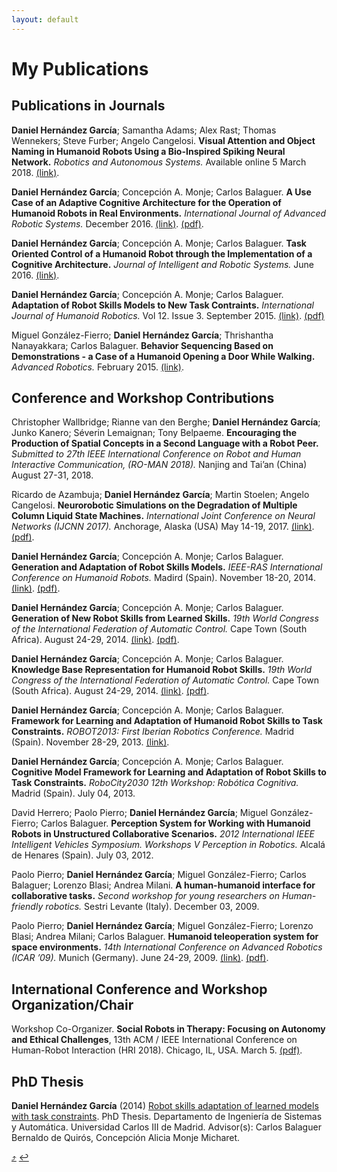 ```yaml
---
layout: default
---
```


# [](#my-publications)My Publications


## Publications in Journals

<span><span>**Daniel Hernández García**</span>; Samantha Adams; Alex Rast; Thomas Wennekers; Steve Furber; Angelo Cangelosi.
<span>**Visual Attention and Object Naming in Humanoid Robots Using a Bio-Inspired Spiking Neural Network.**</span> <span>*Robotics and Autonomous Systems.*</span> Available online 5 March 2018.
 </span> [(link)](https://www.sciencedirect.com/science/article/pii/S0921889017302439).

<span><span>**Daniel Hernández García**</span>; Concepción A. Monje;
Carlos Balaguer. <span>**A Use Case of an Adaptive Cognitive
Architecture for the Operation of Humanoid Robots in Real
Environments.**</span> <span>*International Journal of Advanced Robotic
Systems.*</span> December 2016. </span> [(link)](http://journals.sagepub.com/doi/full/10.1177/1729881416678133). [(pdf)](http://journals.sagepub.com/doi/pdf/10.1177/1729881416678133).

<span><span>**Daniel Hernández García**</span>; Concepción A. Monje;
Carlos Balaguer. <span>**Task Oriented Control of a Humanoid Robot
through the Implementation of a Cognitive Architecture.**</span>
<span>*Journal of Intelligent and Robotic Systems.*</span> June 2016.
</span> [(link)](https://link.springer.com/article/10.1007/s10846-016-0383-7).

<span><span>**Daniel Hernández García**</span>; Concepción A. Monje;
Carlos Balaguer. <span>**Adaptation of Robot Skills Models to New Task
Contraints.**</span> <span>*International Journal of Humanoid
Robotics.*</span> Vol 12. Issue 3. September 2015. </span> [(link)](http://www.worldscientific.com/doi/abs/10.1142/S0219843615500243). [(pdf)](http://www.worldscientific.com/doi/pdf/10.1142/S0219843615500243)

<span>Miguel González-Fierro; <span>**Daniel Hernández García**</span>;
Thrishantha Nanayakkara; Carlos Balaguer. <span>**Behavior Sequencing
Based on Demonstrations - a Case of a Humanoid Opening a Door While
Walking.**</span> <span>*Advanced Robotics.*</span> February 2015.
</span> [(link)](http://www.tandfonline.com/doi/abs/10.1080/01691864.2014.992955).


## Conference and Workshop Contributions

<span>Christopher Wallbridge; Rianne van den Berghe; <span>**Daniel Hernández García**</span>; Junko Kanero; Séverin Lemaignan; Tony Belpaeme. <span>**Encouraging the Production of Spatial Concepts in a Second Language with a Robot Peer.**</span> <span>*Submitted to 27th IEEE International Conference on Robot and Human Interactive Communication, (RO-MAN 2018).*</span> Nanjing and Tai’an (China) August 27-31, 2018. </span>

<span>Ricardo de Azambuja; <span>**Daniel Hernández García**</span>;
Martin Stoelen; Angelo Cangelosi. <span>**Neurorobotic Simulations on
the Degradation of Multiple Column Liquid State Machines.**</span>
<span>*International Joint Conference on Neural Networks (IJCNN
2017).*</span> Anchorage, Alaska (USA) May 14-19, 2017. </span> [(link)](http://ieeexplore.ieee.org/document/7965834/). [(pdf)](http://ieeexplore.ieee.org/stamp/stamp.jsp?tp=&arnumber=7965834).

<span><span>**Daniel Hernández García**</span>; Concepción A. Monje;
Carlos Balaguer. <span>**Generation and Adaptation of Robot Skills
Models.**</span> <span>*IEEE-RAS International Conference on Humanoid
Robots.*</span> Madird (Spain). November 18-20, 2014. </span> [(link)](http://ieeexplore.ieee.org/document/7041356/). [(pdf)](http://ieeexplore.ieee.org/stamp/stamp.jsp?tp=&arnumber=7041356).

<span><span>**Daniel Hernández García**</span>; Concepción A. Monje;
Carlos Balaguer. <span>**Generation of New Robot Skills from Learned
Skills.**</span> <span>*19th World Congress of the International
Federation of Automatic Control.*</span> Cape Town (South Africa).
August 24-29, 2014. </span> [(link)](https://doi.org/10.3182/20140824-6-ZA-1003.02232). [(pdf)](https://www.sciencedirect.com/science/article/pii/S1474667016420720/pdf?md5=679f1de6238bc7f6e7d66289637b8996&pid=1-s2.0-S1474667016420720-main.pdf).

<span><span>**Daniel Hernández García**</span>; Concepción A. Monje;
Carlos Balaguer. <span>**Knowledge Base Representation for Humanoid
Robot Skills.**</span> <span>*19th World Congress of the International
Federation of Automatic Control.*</span> Cape Town (South Africa).
August 24-29, 2014. </span> [(link)](https://doi.org/10.3182/20140824-6-ZA-1003.02229). [(pdf)](https://www.sciencedirect.com/science/article/pii/S1474667016420744/pdf?md5=9cf2d07c47f088099e5390849602b989&pid=1-s2.0-S1474667016420744-main.pdf).

<span><span>**Daniel Hernández García**</span>; Concepción A. Monje;
Carlos Balaguer. <span>**Framework for Learning and Adaptation of
Humanoid Robot Skills to Task Constraints.**</span> <span>*ROBOT2013:
First Iberian Robotics Conference.*</span> Madrid (Spain). November
28-29, 2013. </span> [(link)](https://link.springer.com/chapter/10.1007%2F978-3-319-03413-3_41).

<span><span>**Daniel Hernández García**</span>; Concepción A. Monje;
Carlos Balaguer. <span>**Cognitive Model Framework for Learning and
Adaptation of Robot Skills to Task Constraints.**</span>
<span>*RoboCity2030 12th Workshop: Robótica Cognitiva.*</span> Madrid
(Spain). July 04, 2013. </span>

<span>David
Herrero; Paolo Pierro; <span>**Daniel Hernández García**</span>; Miguel González-Fierro; Carlos Balaguer. <span>**Perception
System for Working with Humanoid Robots in Unstructured Collaborative
Scenarios.**</span> <span>*2012 International IEEE Intelligent Vehicles
Symposium. Workshops V Perception in Robotics.*</span> Alcalá de Henares
(Spain). July 03, 2012. </span>

<span>Paolo Pierro; <span>**Daniel Hernández García**</span>; Miguel
González-Fierro; Carlos Balaguer; Lorenzo Blasi; Andrea Milani.
<span>**A human-humanoid interface for collaborative tasks.**</span>
<span>*Second workshop for young researchers on Human-friendly
robotics.*</span> Sestri Levante (Italy). December 03, 2009. </span>

<span>Paolo Pierro; <span>**Daniel Hernández García**</span>; Miguel
González-Fierro; Lorenzo Blasi; Andrea Milani; Carlos Balaguer.
<span>**Humanoid teleoperation system for space environments.**</span>
<span>*14th International Conference on Advanced Robotics (ICAR
’09).*</span> Munich (Germany). June 24-29, 2009. </span> [(link)](http://ieeexplore.ieee.org/document/5174679/). [(pdf)](http://ieeexplore.ieee.org/stamp/stamp.jsp?tp=&arnumber=5174679).


## International Conference and Workshop Organization/Chair

Workshop Co-Organizer. **Social Robots in Therapy: Focusing on Autonomy and Ethical Challenges**, 13th ACM / IEEE International Conference on Human-Robot Interaction (HRI 2018). Chicago, IL, USA. March 5. [(pdf)](http://delivery.acm.org/10.1145/3180000/3173562/p391-g.-esteban.pdf?ip=141.163.105.134&id=3173562&acc=OPEN&key=BF07A2EE685417C5%2EF0CFB63AC02EEA16%2E4D4702B0C3E38B35%2E6D218144511F3437&__acm__=1522690213_7b75f2b75f61d0f6e1b0cca99f1b2851).



## PhD Thesis


**Daniel Hernández García** (2014) [Robot skills adaptation of learned models with task constraints](https://e-archivo.uc3m.es/handle/10016/20783). PhD Thesis. Departamento de Ingeniería de Sistemas y Automática. Universidad Carlos III de Madrid. Advisor(s): Carlos Balaguer Bernaldo de Quirós, Concepción Alicia Monje Micharet.



<!-- #### [jump to top](#my-publications)
#### [back](javascript:history.back()) -->

[:arrow_heading_up:](#about-me) [:leftwards_arrow_with_hook:](javascript:history.back())
